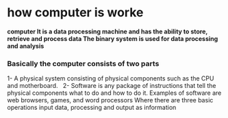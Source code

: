 # how computer is worke 

**computer  It is a data processing machine and has the ability to store, retrieve and process data
The binary system is used for data processing and analysis**

### Basically the computer consists of two parts
1- A physical system consisting of physical components such as the CPU and motherboard.
 
2- Software is any package of instructions that tell the physical components what to do and how to do it. Examples of software are web browsers, games, and word processors
Where there are three basic operations
input data, 
processing
and output as information
